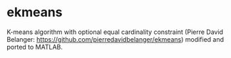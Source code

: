 # ekmeans
K-means algorithm with optional equal cardinality constraint (Pierre David Belanger: https://github.com/pierredavidbelanger/ekmeans) modified and ported to MATLAB.
